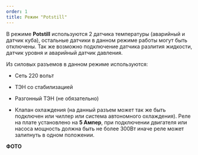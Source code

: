 ```yaml
---
order: 1
title: Режим "Potstill"
---
```


В режиме **Potstill** используются 2 датчика температуры (аварийный и датчик куба), остальные датчики в данном режиме работы могут быть отключены. Так же возможно подключение датчика разлития жидкости, датчик уровня и аварийный датчик давления.

Из силовых разъемов в данном режиме используются:

-  Сеть 220 вольт

-  ТЭН со стабилизацией

-  Разгонный ТЭН (не обязательно)

-  Клапан охлаждения (на данный разъем может так же быть подключен или чиллер или система автономного охлаждения). Реле на плате установлено на **5 Ампер**, при подключении двигателя или насоса мощность должна быть не более 300Вт иначе реле может залипнуть в одном положении.

**ФОТО**